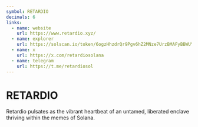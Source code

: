 ```yaml
---
symbol: RETARDIO
decimals: 6
links:
  - name: website
    url: https://www.retardio.xyz/
  - name: explorer
    url: https://solscan.io/token/6ogzHhzdrQr9Pgv6hZ2MNze7UrzBMAFyBBWUYp1Fhitx
  - name: x
    url: https://x.com/retardiosolana
  - name: telegram
    url: https://t.me/retardiosol
---
```


# RETARDIO

Retardio pulsates as the vibrant heartbeat of an untamed, liberated enclave thriving within the memes of Solana.
